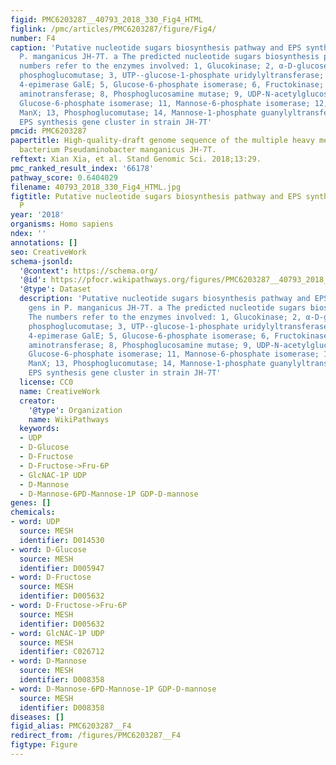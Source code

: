 ```yaml
---
figid: PMC6203287__40793_2018_330_Fig4_HTML
figlink: /pmc/articles/PMC6203287/figure/Fig4/
number: F4
caption: 'Putative nucleotide sugars biosynthesis pathway and EPS synthesis gens in
  P. manganicus JH-7T. a The predicted nucleotide sugars biosynthesis pathway. The
  numbers refer to the enzymes involved: 1, Glucokinase; 2, α-D-glucose phosphate-specific
  phosphoglucomutase; 3, UTP--glucose-1-phosphate uridylyltransferase; 4, UDP-glucose
  4-epimerase GalE; 5, Glucose-6-phosphate isomerase; 6, Fructokinase; 7, Glutamine--fructose-6-phosphate
  aminotransferase; 8, Phosphoglucosamine mutase; 9, UDP-N-acetylglucosamine; 10,
  Glucose-6-phosphate isomerase; 11, Mannose-6-phosphate isomerase; 12, PTS-Man-EIIA,
  ManX; 13, Phosphoglucomutase; 14, Mannose-1-phosphate guanylyltransferase. b The
  EPS synthesis gene cluster in strain JH-7T'
pmcid: PMC6203287
papertitle: High-quality-draft genome sequence of the multiple heavy metal resistant
  bacterium Pseudaminobacter manganicus JH-7T.
reftext: Xian Xia, et al. Stand Genomic Sci. 2018;13:29.
pmc_ranked_result_index: '66178'
pathway_score: 0.6404029
filename: 40793_2018_330_Fig4_HTML.jpg
figtitle: Putative nucleotide sugars biosynthesis pathway and EPS synthesis gens in
  P
year: '2018'
organisms: Homo sapiens
ndex: ''
annotations: []
seo: CreativeWork
schema-jsonld:
  '@context': https://schema.org/
  '@id': https://pfocr.wikipathways.org/figures/PMC6203287__40793_2018_330_Fig4_HTML.html
  '@type': Dataset
  description: 'Putative nucleotide sugars biosynthesis pathway and EPS synthesis
    gens in P. manganicus JH-7T. a The predicted nucleotide sugars biosynthesis pathway.
    The numbers refer to the enzymes involved: 1, Glucokinase; 2, α-D-glucose phosphate-specific
    phosphoglucomutase; 3, UTP--glucose-1-phosphate uridylyltransferase; 4, UDP-glucose
    4-epimerase GalE; 5, Glucose-6-phosphate isomerase; 6, Fructokinase; 7, Glutamine--fructose-6-phosphate
    aminotransferase; 8, Phosphoglucosamine mutase; 9, UDP-N-acetylglucosamine; 10,
    Glucose-6-phosphate isomerase; 11, Mannose-6-phosphate isomerase; 12, PTS-Man-EIIA,
    ManX; 13, Phosphoglucomutase; 14, Mannose-1-phosphate guanylyltransferase. b The
    EPS synthesis gene cluster in strain JH-7T'
  license: CC0
  name: CreativeWork
  creator:
    '@type': Organization
    name: WikiPathways
  keywords:
  - UDP
  - D-Glucose
  - D-Fructose
  - D-Fructose->Fru-6P
  - GlcNAC-1P UDP
  - D-Mannose
  - D-Mannose-6PD-Mannose-1P GDP-D-mannose
genes: []
chemicals:
- word: UDP
  source: MESH
  identifier: D014530
- word: D-Glucose
  source: MESH
  identifier: D005947
- word: D-Fructose
  source: MESH
  identifier: D005632
- word: D-Fructose->Fru-6P
  source: MESH
  identifier: D005632
- word: GlcNAC-1P UDP
  source: MESH
  identifier: C026712
- word: D-Mannose
  source: MESH
  identifier: D008358
- word: D-Mannose-6PD-Mannose-1P GDP-D-mannose
  source: MESH
  identifier: D008358
diseases: []
figid_alias: PMC6203287__F4
redirect_from: /figures/PMC6203287__F4
figtype: Figure
---
```

